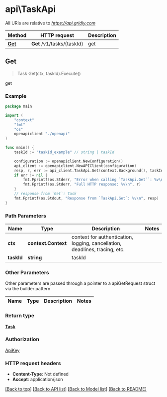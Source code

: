 # api\TaskApi

All URIs are relative to *https://api.gridly.com*

Method | HTTP request | Description
------------- | ------------- | -------------
[**Get**](TaskApi.md#Get) | **Get** /v1/tasks/{taskId} | get



## Get

> Task Get(ctx, taskId).Execute()

get

### Example

```go
package main

import (
    "context"
    "fmt"
    "os"
    openapiclient "./openapi"
)

func main() {
    taskId := "taskId_example" // string | taskId

    configuration := openapiclient.NewConfiguration()
    api_client := openapiclient.NewAPIClient(configuration)
    resp, r, err := api_client.TaskApi.Get(context.Background(), taskId).Execute()
    if err != nil {
        fmt.Fprintf(os.Stderr, "Error when calling `TaskApi.Get``: %v\n", err)
        fmt.Fprintf(os.Stderr, "Full HTTP response: %v\n", r)
    }
    // response from `Get`: Task
    fmt.Fprintf(os.Stdout, "Response from `TaskApi.Get`: %v\n", resp)
}
```

### Path Parameters


Name | Type | Description  | Notes
------------- | ------------- | ------------- | -------------
**ctx** | **context.Context** | context for authentication, logging, cancellation, deadlines, tracing, etc.
**taskId** | **string** | taskId | 

### Other Parameters

Other parameters are passed through a pointer to a apiGetRequest struct via the builder pattern


Name | Type | Description  | Notes
------------- | ------------- | ------------- | -------------


### Return type

[**Task**](Task.md)

### Authorization

[ApiKey](../README.md#ApiKey)

### HTTP request headers

- **Content-Type**: Not defined
- **Accept**: application/json

[[Back to top]](#) [[Back to API list]](../README.md#documentation-for-api-endpoints)
[[Back to Model list]](../README.md#documentation-for-models)
[[Back to README]](../README.md)

